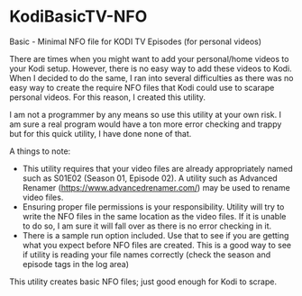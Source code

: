 # KodiBasicTV-NFO
Basic - Minimal NFO file for KODI TV Episodes (for personal videos)

There are times when you might want to add your personal/home videos to your Kodi setup. However, there is no easy way to add these videos to Kodi. When I decided to do the same, I ran into several difficulties as there was no easy way to create the require NFO files that Kodi could use to scarape personal videos. For this reason, I created this utility. 

I am not a programmer by any means so use this utility at your own risk. I am sure a real program would have a ton more error checking and trappy but for this quick utility, I have done none of that. 

A things to note:
- This utility requires that your video files are already appropriately named such as S01E02 (Season 01, Episode 02). A utility such as Advanced Renamer (https://www.advancedrenamer.com/) may be used to rename video files. 
- Ensuring proper file permissions is your responsibility. Utility will try to write the NFO files in the same location as the video files. If it is unable to do so, I am sure it will fall over as there is no error checking in it.
- There is a sample run option included. Use that to see if you are getting what you expect before NFO files are created. This is a good way to see if utility is reading your file names correctly (check the season and episode tags in the log area)

This utility creates basic NFO files; just good enough for Kodi to scrape. 
